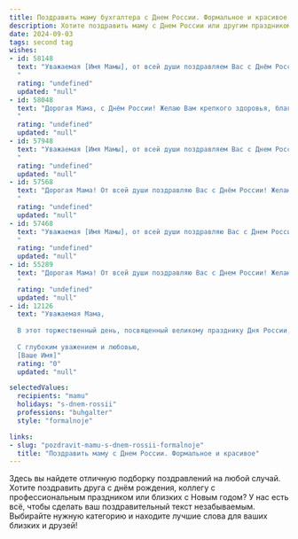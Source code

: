 ```yaml
---
title: Поздравить маму бухгалтера с Днем России. Формальное и красивое
description: Хотите поздравить маму с Днем России или другим праздником? Наш ИИ создаст незабываемое поздравление, а вы обязательно выделитесь среди других.  
date: 2024-09-03
tags: second tag
wishes:
- id: 58148
  text: "Уважаемая [Имя Мамы], от всей души поздравляем Вас с Днём России! Желаем Вам крепкого здоровья, процветания и благополучия! Пусть Ваш профессионализм, как бухгалтера, всегда будет востребован, а труд приносит удовлетворение и радость!
  "
  rating: "undefined"
  updated: "null"
- id: 58048
  text: "Дорогая Мама, с Днём России! Желаю Вам крепкого здоровья, благополучия и профессиональных успехов в Вашей нелёгкой, но важной работе бухгалтера. Пусть каждый день приносит Вам радость и удовлетворение, а Россия процветает под мирным и ясным небом!
  "
  rating: "undefined"
  updated: "null"
- id: 57948
  text: "Уважаемая [Имя Мамы], от всей души поздравляем Вас с Днем России! Желаем Вам крепкого здоровья, благополучия, успехов в Вашей нелегкой, но важной профессии бухгалтера. Пусть Ваша работа будет всегда востребована, а жизнь наполнена радостью и гармонией.
  "
  rating: "undefined"
  updated: "null"
- id: 57568
  text: "Дорогая Мама! От всей души поздравляю Вас с Днём России! Желаю Вам крепкого здоровья, благополучия и успехов в Вашей работе бухгалтера. Пусть Ваш труд всегда приносит радость и удовлетворение! С праздником!
  "
  rating: "undefined"
  updated: "null"
- id: 57468
  text: "Уважаемая [Имя Мамы], от всей души поздравляю Вас с Днем России! Желаю Вам крепкого здоровья, благополучия и успехов в вашем нелегком, но важном труде бухгалтера. Пусть каждый день приносит Вам радость и удовлетворение от проделанной работы.
  "
  rating: "undefined"
  updated: "null"
- id: 55289
  text: "Дорогая Мама! От всей души поздравляю Вас с Днем России! Желаю Вам крепкого здоровья, благополучия и всего самого доброго. Пусть Ваша работа бухгалтера приносит Вам удовлетворение, а жизнь будет наполнена светлыми моментами. С праздником!
  "
  rating: "undefined"
  updated: "null"
- id: 12126
  text: "Уважаемая Мама,
  
  В этот торжественный день, посвященный великому празднику Дня России, я хочу выразить Вам глубочайшее уважение и искренние поздравления. Ваш профессионализм и преданность делу бухгалтерии всегда служили образцом для подражания, а Ваша мудрость и забота делают нашу семью крепкой и счастливой. Пусть этот день принесет Вам радость и благополучие, а впредь к Вам всегда приходит удача и успех в делах и личной жизни.
  
  С глубоким уважением и любовью,
  [Ваше Имя]"
  rating: "0"
  updated: "null"

selectedValues:
  recipients: "mamu"
  holidays: "s-dnem-rossii"
  professions: "buhgalter"
  style: "formalnoje"

links:
- slug: "pozdravit-mamu-s-dnem-rossii-formalnoje"
  title: "Поздравить маму с Днем России. Формальное и красивое"
---
```


Здесь вы найдете отличную подборку поздравлений на любой случай. 
Хотите поздравить друга с днём рождения, коллегу с профессиональным праздником или близких с Новым годом? У нас есть всё, чтобы сделать ваш поздравительный текст незабываемым. Выбирайте нужную категорию и находите лучшие слова для ваших близких и друзей!

